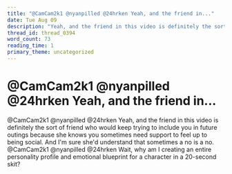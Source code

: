 ```yaml
---
title: "@CamCam2k1 @nyanpilled @24hrken Yeah, and the friend in..."
date: Tue Aug 09
description: "Yeah, and the friend in this video is definitely the sort of friend who would keep trying to include you in future outings because she knows you sometimes need..."
thread_id: thread_0394
word_count: 73
reading_time: 1
primary_theme: uncategorized
---
```


# @CamCam2k1 @nyanpilled @24hrken Yeah, and the friend in...

@CamCam2k1 @nyanpilled @24hrken Yeah, and the friend in this video is definitely the sort of friend who would keep trying to include you in future outings because she knows you sometimes need support to feel up to being social. And I'm sure she'd understand that sometimes a no is a no. @CamCam2k1 @nyanpilled @24hrken Wait, why am I creating an entire personality profile and emotional blueprint for a character in a 20-second skit?